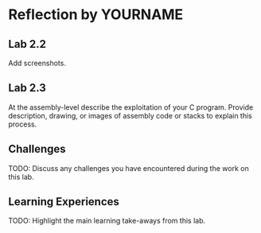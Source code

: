 # Reflection by YOURNAME

## Lab 2.2

Add screenshots.

## Lab 2.3

At the assembly-level describe the exploitation of your C program. Provide description, drawing, or images of assembly code or stacks to explain this process.

## Challenges

TODO:
Discuss any challenges you have encountered during the work on this lab.

## Learning Experiences 

TODO:
Highlight the main learning take-aways from this lab.
